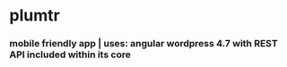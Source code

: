 # plumtr

### mobile friendly app | uses: angular wordpress 4.7 with REST API included within its core  


